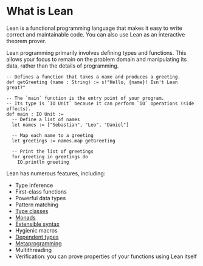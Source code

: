 # What is Lean

Lean is a functional programming language that makes it easy to
write correct and maintainable code.
You can also use Lean as an interactive theorem prover.

Lean programming primarily involves defining types and functions.
This allows your focus to remain on the problem domain and manipulating its data,
rather than the details of programming.

```lean
-- Defines a function that takes a name and produces a greeting.
def getGreeting (name : String) := s!"Hello, {name}! Isn't Lean great?"

-- The `main` function is the entry point of your program.
-- Its type is `IO Unit` because it can perform `IO` operations (side effects).
def main : IO Unit :=
  -- Define a list of names
  let names := ["Sebastian", "Leo", "Daniel"]

  -- Map each name to a greeting
  let greetings := names.map getGreeting

  -- Print the list of greetings
  for greeting in greetings do
    IO.println greeting
```

Lean has numerous features, including:

- Type inference
- First-class functions
- Powerful data types
- Pattern matching
- [Type classes](./typeclass.md)
- [Monads](./monads/intro.md)
- [Extensible syntax](./syntax.md)
- Hygienic macros
- [Dependent types](https://lean-lang.org/theorem_proving_in_lean4/dependent_type_theory.html)
- [Metaprogramming](./macro_overview.md)
- Multithreading
- Verification: you can prove properties of your functions using Lean itself
